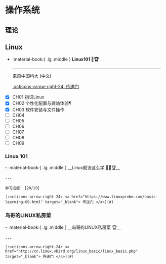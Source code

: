 # 操作系统

## 理论

## Linux

<div class="grid cards" markdown>

-  :material-book:{ .lg .middle } __Linux101 🎯🏆__

    ---

    来自中国科大 (中文)

    [:octicons-arrow-right-24: <a href="https://101.lug.ustc.edu.cn/" target="_blank"> 传送门 </a>](#)

</div>

- [x] CH01 初识Linux
- [x] CH02 个性化配置与建站体验¶
- [x] CH03 软件安装与文件操作
- [ ] CH04
- [ ] CH05
- [ ] CH06
- [ ] CH07
- [ ] CH08
- [ ] CH09

### Linux 101

<div class="grid cards" markdown>
-   :material-book:{ .lg .middle } __Linux就该这么学 🎯✅🏆__

    ---

    学习进度: [20/20]

    [:octicons-arrow-right-24: <a href="https://www.linuxprobe.com/basic-learning-00.html" target="_blank"> 传送门 </a>](#)

</div>

### 鸟哥的LINUX私房菜

<div class="grid cards" markdown>
-  :material-book:{ .lg .middle } __鸟哥的LINUX私房菜 🏆__

    ---

    [:octicons-arrow-right-24: <a href="http://cn.linux.vbird.org/linux_basic/linux_basic.php" target="_blank"> 传送门 </a>](#)



</div>